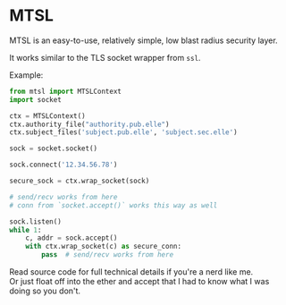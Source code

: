 # MTSL

MTSL is an easy-to-use, relatively simple, low blast radius security layer.

It works similar to the TLS socket wrapper from `ssl`.

Example:

```python
from mtsl import MTSLContext
import socket

ctx = MTSLContext()
ctx.authority_file("authority.pub.elle")
ctx.subject_files('subject.pub.elle', 'subject.sec.elle')

sock = socket.socket()

sock.connect('12.34.56.78')

secure_sock = ctx.wrap_socket(sock)

# send/recv works from here
# conn from `socket.accept()` works this way as well

sock.listen()
while 1:
    c, addr = sock.accept()
    with ctx.wrap_socket(c) as secure_conn:
        pass  # send/recv works from here
```

Read source code for full technical details if you're a nerd like me.  
Or just float off into the ether and accept that I had to know what I was doing so you don't.

